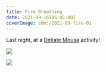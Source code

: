 ```yaml
---
title: Fire Breathing
date: 2021-09-16T06:45:00Z
coverImage: cdn:/2021-09-fire-01
---
```


Last night, at a [Dekate Mousa](https://dekatemousa.nl/) activity!

<div class="fw">

![](cdn:/2021-09-fire-01)

![](cdn:/2021-09-fire-02)

</div>
